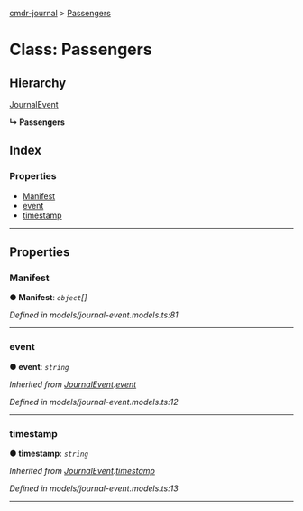 [cmdr-journal](../README.md) > [Passengers](../classes/passengers.md)



# Class: Passengers

## Hierarchy


 [JournalEvent](journalevent.md)

**↳ Passengers**







## Index

### Properties

* [Manifest](passengers.md#manifest)
* [event](passengers.md#event)
* [timestamp](passengers.md#timestamp)



---
## Properties
<a id="manifest"></a>

###  Manifest

**●  Manifest**:  *`object`[]* 

*Defined in models/journal-event.models.ts:81*





___

<a id="event"></a>

###  event

**●  event**:  *`string`* 

*Inherited from [JournalEvent](journalevent.md).[event](journalevent.md#event)*

*Defined in models/journal-event.models.ts:12*





___

<a id="timestamp"></a>

###  timestamp

**●  timestamp**:  *`string`* 

*Inherited from [JournalEvent](journalevent.md).[timestamp](journalevent.md#timestamp)*

*Defined in models/journal-event.models.ts:13*





___


